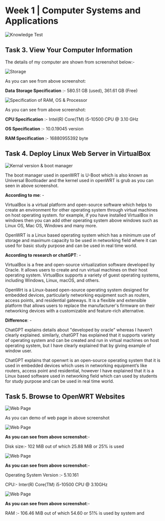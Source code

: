 # Week 1 | Computer Systems and Applications

 ![Knowledge Test](./images/Week-1_Task-1_Screenshot.PNG)

## Task 3. View Your Computer Information

The details of my computer are shown from screenshot below:-

![Storage](./images/Week-1_Task-2_Hardisk_Screenshot.PNG)

As you can see from above screenshot:

**Data Storage Specification** :- 580.51 GB (used), 361.61 GB (Free)

![Specification of RAM, OS & Processor](./images/Week-1_Task-2_RAM&osversion&Processor_Screenshot.PNG)

As you can see from above screenshot:

**CPU Specification** :- Intel(R) Core(TM) i5-10500 CPU @ 3.10 GHz

**OS Specification** :- 10.0.19045 version

**RAM Specification** :- 16880955392 byte

## Task 4. Deploy Linux Web Server in VirtualBox

![Kernal version & boot manager](./images/Folder-location_&_Kernal-Version.PNG)

The boot manager used in openWRT is U-Boot which is also known as Universal Bootloader and the kernel used in openWRT is grub as you can seen in above screenshot.

**According to me**: -

VirtualBox is a virtual platform and open-source software which helps to create an environment for other operating system through virtual machines on host operating system. for example, if you have installed VirtualBox in windows then you can add other operating system above windows such as Linux OS, Mac OS, Windows and many more.

OpenWRT is a Linux based operating system which has a minimum use of storage and maximum capacity to be used in networking field where it can used for basic study purpose and can be used in real time world.

**According to research or chatGPT**: -

VirtualBox is a free and open-source virtualization software developed by Oracle. It allows users to create and run virtual machines on their host operating system. VirtualBox supports a variety of guest operating systems, including Windows, Linux, macOS, and others.

OpenWrt is a Linux-based open-source operating system designed for embedded devices, particularly networking equipment such as routers, access points, and residential gateways. It is a flexible and extensible platform that allows users to replace the manufacturer's firmware on their networking devices with a customizable and feature-rich alternative.

**Difference**: -

ChatGPT explains details about "developed by oracle" whereas I haven’t clearly explained. similarly, chatGPT has explained that it supports variety of operating system and can be created and run in virtual machines on host operating system, but I have clearly explained that by giving example of window user.

ChatGPT explains that openwrt is an open-source operating system that it is used in embedded devices which uses in networking equipment’s like routers, access point and residential, however I have explained that it is a Linux based software used in networking field which can used by students for study purpose and can be used in real time world.



## Task 5. Browse to OpenWRT Websites

![Web Page](./images/Web-Page.PNG)

As you can demo of web page in above screenshot

![Web Page](./images/Week-1_Task-1_Harddiskspecification_Screenshot.PNG)

**As you can see from above screenshot**:- 

Disk size:- 102 MiB out of which 25.88 MiB or 25% is used

![Web Page](./images/Week-1_Task-1_Processor(CPU)pecification_Screenshot.PNG)

**As you can see from above screenshot**:- 

Operating System Version :- 5.10.161

CPU:- Inter(R) Core(TM) i5-10500 CPU @ 3.10GHz

![Web Page](./images/Week-1_Task-1_RAMspecification_Screenshot.PNG)

**As you can see from above screenshot**:- 

RAM :- 106.46 MiB out of which 54.60 or 51% is used by system and 



